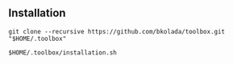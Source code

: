 ## Installation

```
git clone --recursive https://github.com/bkolada/toolbox.git "$HOME/.toolbox"

$HOME/.toolbox/installation.sh
```

